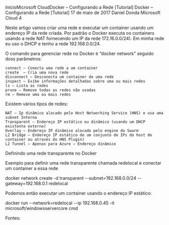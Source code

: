 
InícioMicrosoft CloudDocker – Configurando a Rede [Tutorial]
Docker – Configurando a Rede [Tutorial]
17 de maio de 2017 Daniel Donda Microsoft Cloud 4

Neste artigo vamos criar uma rede e executar um container usando um endereço IP da rede criada. Por padrão o Docker executa os containers usando a rede NAT fornecendo um IP da rede 172.16.0.0/24). Em minha rede eu uso o DHCP e tenho a rede 192.168.0.0/24.

O comando para gerenciar rede no Docker é “docker network” seguido doss parâmetros:

    connect – Conecta uma rede a um container
    create  – Cria uma nova rede
    disconnect – Desconecta um container de uma rede
    inspect – Exibe informações detalhadas sobre uma ou mais redes
    ls – Lista as redes
    prune – Remove todas as redes não usadas
    rm – Remove uma ou mais redes

Existem vários tipos de redes:

    NAT – Ip dinâmico alocado pelo Host Networking Service (HNS) e usa uma subnet Interna
    Transparent – Endereço IP estático ou dinâmico (usando um DHCP existente externo)
    Overlay – Endereço IP dinâmico alocado pelo engine do Swarm
    L2 Bridge – Endereço IP estático de um conjunto de IPs do host de container ou através do HNS Plugin)
    L2 Tunnel – Apenas para Azure – Endereço dinâmico

Definindo uma rede transparente no Docker

Exemplo para definir uma rede transparente chamada redelocal e conectar um container a essa rede

docker network create -d transparent --subnet=192.168.0.0/24 --gateway=192.168.0.1 redelocal

Podemos então executar um container usando o endereço IP estático:

docker run --network=redelocal --ip 192.168.0.45 -it microsoft/windowsservercore cmd

Fontes: 
